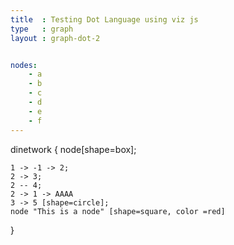 ```yaml
---
title  : Testing Dot Language using viz js
type   : graph
layout : graph-dot-2


nodes:
    - a
    - b
    - c
    - d
    - e
    - f
---
```


dinetwork {
    node[shape=box];
    
    1 -> -1 -> 2;
    2 -> 3; 
    2 -- 4; 
    2 -> 1 -> AAAA
    3 -> 5 [shape=circle]; 
    node "This is a node" [shape=square, color =red]
}